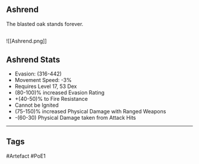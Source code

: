 ## Ashrend
The blasted oak stands forever.
##
![[Ashrend.png]]
## Ashrend Stats
- Evasion: (316-442)
- Movement Speed: -3%
- Requires Level 17, 53 Dex
- (80-100)% increased Evasion Rating
- +(40-50)% to Fire Resistance
- Cannot be Ignited
- (75-150)% increased Physical Damage with Ranged Weapons
- -(60-30) Physical Damage taken from Attack Hits


---
## Tags
#Artefact
#PoE1